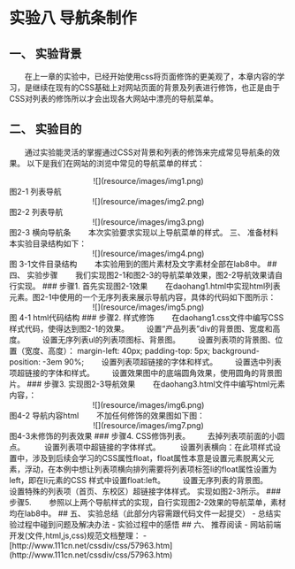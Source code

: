 # 实验八 导航条制作
## 一、	实验背景  
&emsp;&emsp;在上一章的实验中，已经开始使用css将页面修饰的更美观了，本章内容的学习，是继续在现有的CSS基础上对网站页面的背景及列表进行修饰，也正是由于CSS对列表的修饰所以才会出现各大网站中漂亮的导航菜单。
## 二、	实验目的
&emsp;&emsp;通过实验能灵活的掌握通过CSS对背景和列表的修饰来完成常见导航条的效果。
以下是我们在网站的浏览中常见的导航菜单的样式：    
<center>![](resource/images/img1.png)</center>  
图2-1 列表导航  
<center>![](resource/images/img2.png)</center>  
图2-2 列表导航  
<center>![](resource/images/img3.png)</center>  
图2-3 横向导航条  
&emsp;&emsp;本次实验要求实现以上导航菜单的样式。
三、	准备材料
本实验目录结构如下：  
<center>![](resource/images/img4.png)</center>  
图 3-1文件目录结构
&emsp;&emsp;本实验用到的图片素材及文字素材全部在lab8中。
## 四、	实验步骤
&emsp;&emsp;我们实现图2-1和图2-3的导航菜单效果，图2-2导航效果请自行实现。
### 步骤1.	首先实现图2-1效果  
&emsp;&emsp;在daohang1.html中实现html列表元素。图2-1中使用的一个无序列表来展示导航内容，具体的代码如下图所示：  
<center>![](resource/images/img5.png)</center>  
图 4-1 html代码结构
### 步骤2.	样式修饰  
&emsp;&emsp;在daohang1.css文件中编写CSS样式代码，使得达到图2-1的效果。
&emsp;&emsp;设置“产品列表”div的背景图、宽度和高度。
&emsp;&emsp;设置无序列表ul的列表项图标、背景图。
&emsp;&emsp;设置列表项的背景图、位置（宽度、高度）：
                                margin-left: 40px;
							 	padding-top: 5px;
							    background-position: -3em 90%;
&emsp;&emsp;设置列表项超链接的字体和样式。
&emsp;&emsp;设置选中列表项超链接的字体和样式。
&emsp;&emsp;设置效果图中的底端圆角效果，使用圆角的背景图片。
### 步骤3.	实现图2-3导航效果  
&emsp;&emsp;在daohang3.html文件中编写html元素内容，：  
<center>![](resource/images/img6.png)</center>  
图4-2 导航内容html
&emsp;&emsp;不加任何修饰的效果图如下图：
<center>![](resource/images/img7.png)</center>  
图4-3未修饰的列表效果
### 步骤4.	CSS修饰列表。
&emsp;&emsp;去掉列表项前面的小圆点。
&emsp;&emsp; 设置列表项中超链接的字体样式。
&emsp;&emsp; 设置列表横向：在此项样式设置中，涉及到后续会学习的CSS属性float，float属性本意是设置元素脱离父元素，浮动，在本例中想让列表项横向排列需要将列表项标签li的float属性设置为left，即在li元素的CSS 样式中设置float:left。
&emsp;&emsp;设置无序列表的背景图。
&emsp;&emsp;设置特殊的列表项（首页、东校区）超链接字体样式。
实现如图2-3所示。
### 步骤5.	
&emsp;&emsp;参照以上两个导航样式的实现，自行实现图2-2效果的导航菜单，素材均在lab8中。
## 五、	实验总结（此部分内容需跟代码文件一起提交）
 - 总结实验过程中碰到问题及解决办法
 - 实验过程中的感悟
## 六、	推荐阅读
 - 网站前端开发(文件,html,js,css)规范文档整理：
 - [http://www.111cn.net/cssdiv/css/57963.htm](http://www.111cn.net/cssdiv/css/57963.htm)


